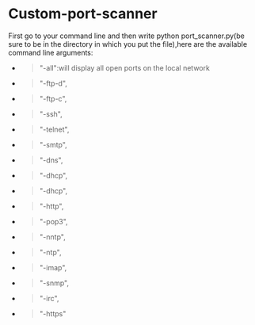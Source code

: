 # Custom-port-scanner
First go to your command line and then write python port_scanner.py(be sure to be in the directory in which you put the file),here are the available command line arguments:
- > "-all":will display all open ports on the local network
- > "-ftp-d",
- > "-ftp-c",
- > "-ssh",
- > "-telnet",
- > "-smtp",
- > "-dns",
- > "-dhcp",
- > "-dhcp",
- > "-http",
- > "-pop3",
- > "-nntp",
- > "-ntp",
- > "-imap",
- > "-snmp",
- > "-irc",
- > "-https"
